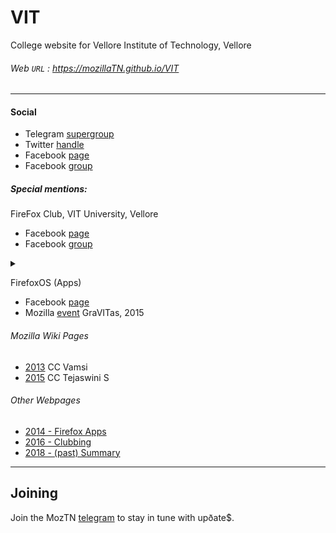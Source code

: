 # VIT
College website for Vellore Institute of Technology, Vellore

###### Web `URL` : <https://mozillaTN.github.io/VIT>

----

#### Social
* Telegram [supergroup](https://t.me/vMozilla)
* Twitter [handle](https://twitter.com/vMozilla)
* Facebook [page](https://facebook.com/MozillaVIT)
* Facebook [group](https://facebook.com/groups/mozilla/)
##### Special mentions:
FireFox Club, VIT University, Vellore
* Facebook [page](https://facebook.com/mfcvit/)
* Facebook [group](https://facebook.com/groups/mozilla/) 
<details><summary></summary>
<iframe src="https://www.facebook.com/plugins/video.php?href=https%3A%2F%2Fwww.facebook.com%2Fmfcvit%2Fvideos%2F1338573782934657%2F&show_text=0&width=560" width="560" height="315" style="border:none;overflow:hidden" scrolling="no" frameborder="0" allowTransparency="true" allowFullScreen="true"></iframe></details>

FirefoxOS (Apps)
* Facebook [page](https://facebook.com/firefoxclubvit)
* Mozilla [event](https://reps.mozilla.org/e/firefox-os-app-days-at-vit-university-vellore-1/) GraVITas, 2015

###### Mozilla Wiki Pages

* [2013](https://wiki.mozilla.org/Firefox_Club-VIT) CC Vamsi
* [2015](https://wiki.mozilla.org/Firefox_Club_VIT) CC Tejaswini S

###### Other Webpages
* [2014 - Firefox Apps](https://mozillavit.blogspot.com/)
* [2016 - Clubbing](https://mozillafirefoxclubvit.wordpress.com/)
* [2018 - (past) Summary](https://mfcvit.github.io/#past)

----

## Joining
Join the MozTN [telegram](t.me/mozillaTN) to stay in tune with upðate$.

